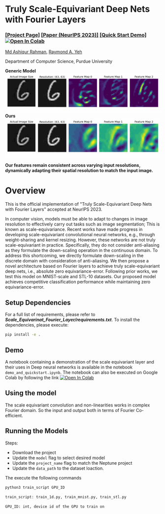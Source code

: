 

# Truly Scale-Equivariant Deep Nets with Fourier Layers



### [[Project Page]](https://ashiq24.github.io/Scale_Equivarinat_Fourier_Layer/) [[Paper (NeurIPS 2023)]](https://arxiv.org/abs/2311.02922) [[Quick Start Demo] ![Open In Colab](https://colab.research.google.com/assets/colab-badge.svg)](https://colab.research.google.com/drive/1fKHxYw1QxJ1CWpDFGLdl8Im83GnfAbFC?usp=sharing)

[Md Ashiqur Rahman](https://sites.google.com/view/ashiqurrahman/curriculum-vitae?authuser=0),
[Raymond A. Yeh](https://www.raymond-yeh.com/)

Department of Computer Science, Purdue University

**Generic Model**
![Animation](https://github.com/ashiq24/Scale_Equivarinat_Fourier_Layer/blob/main/vizs/image_feature_animation_6_base.gif)
**Ours**
![Animation](https://raw.githubusercontent.com/ashiq24/Scale_Equivarinat_Fourier_Layer/refs/heads/main/vizs/image_feature_animation_6_ours_.gif)

**Our features remain consistent across varying input resolutions, dynamically adapting their spatial resolution to match the input image.**

# Overview
This is the official implementation of "Truly Scale-Equivariant Deep Nets with Fourier Layers" accepted at NeurIPS 2023.

In computer vision, models must be able to adapt to changes in image resolution to effectively carry out tasks such as image segmentation; This is known as scale-equivariance. Recent works have made progress in developing scale-equivariant convolutional neural networks, e.g., through weight-sharing and kernel resizing. However, these networks are not truly scale-equivariant in practice. Specifically, they do not consider anti-aliasing as they formulate the down-scaling operation in the continuous domain. To address this shortcoming, we directly formulate down-scaling in the discrete domain with consideration of anti-aliasing. We then propose a novel architecture based on Fourier layers to achieve truly scale-equivariant deep nets, i.e., absolute zero equivariance-error. Following prior works, we test this model on MNIST-scale and STL-10 datasets. Our proposed model achieves competitive classification performance while maintaining zero equivariance-error.

## Setup Dependencies
For a full list of requirements, please refer to ***Scale_Equivarinat_Fourier_Layer/requirements.txt***. To install the dependencies, please execute:

```bash
pip install -e .
```


## Demo
A notebook containing a demonstration of the scale equivariant layer and their uses in Deep neural networks is available in the notebook ```demo_and_quickstart.ipynb```. The notebook can also be executed on Google Colab by following the link  [![Open In Colab](https://colab.research.google.com/assets/colab-badge.svg)](https://colab.research.google.com/drive/1fKHxYw1QxJ1CWpDFGLdl8Im83GnfAbFC?usp=sharing)

## Using the model
The scale equivariant convolution and non-linearities works in complex Fourier domain. So the input and output both in terms of Fourier Co-efficient.




## Running the Models

Steps:
- Download the project
- Update the ```model``` flag to select desired model
- Update the ```project_name``` flag to match the Neptune project
- Update the ```data_path``` to the dataset loaction.

The execute the following commands

```bash
python3 train_script GPU_ID
```

```train_script: train_1d.py, train_mnist.py, train_stl.py```

```GPU_ID: int, device id of the GPU to train on```
